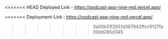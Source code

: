 <<<<<<< HEAD
Deployed Link - https://podcast-app-nine-red.vercel.app/

=======
Deployment-Link : https://podcast-app-nine-red.vercel.app/
>>>>>>> 3a00b51f2951d367942ffcc9127fa00dd285d345
